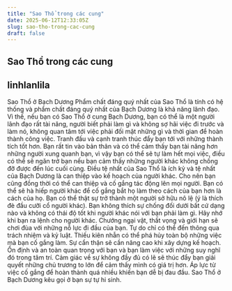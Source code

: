 ```yaml
---
title: "Sao Thổ trong các cung"
date: 2025-06-12T12:33:05Z
slug: sao-tho-trong-cac-cung
draft: false
---
```


## Sao Thổ trong các cung

## linhlanlila

Sao Thổ ở Bạch Dương​ ​Phẩm chất đáng quý nhất của Sao Thổ là tính có hệ thống và phẩm chất đáng quý nhất của Bạch Dương là khả năng lãnh đạo. Vì thế, nếu bạn có Sao Thổ ở cung Bạch Dương, bạn có thể là một người lãnh đạo rất tài năng, người biết phải làm gì và không sợ hãi việc đi trước và làm nó, không quan tâm tới việc phải đối mặt những gì và thời gian để hoàn thành công việc. Tranh đấu và cạnh tranh thúc đẩy bạn tới với những thành tích tốt hơn. Bạn rất tin vào bản thân và có thể cảm thấy bạn tài năng hơn những người xung quanh bạn, vì vậy bạn có thể sẽ tự làm hết mọi việc, điều có thể sẽ ngăn trở bạn nếu bạn cảm thấy những người khác không chống đỡ được đến lúc cuối cùng. Điều tệ nhất của Sao Thổ là ích kỷ và tệ nhất của Bạch Dương là can thiệp vào kế hoạch của người khác. Cho nên bạn cũng đồng thời có thể can thiệp và cố gắng tác động lên mọi người. Bạn có thể sẽ hà hiếp người khác để cố gắng bắt họ làm theo cách của bạn hơn là cách của họ. Bạn có thể thật sự trở thành một người sở hữu nô lệ (ý là thích đè đầu cưỡi cổ người khác). Bạn không thích sự chống đối dưới bất cứ dạng nào và không có thái độ tốt khi người khác nói với bạn phải làm gì. Hãy nhớ khi bạn ra lệnh cho người khác. Chướng ngại vật, thất vọng và giới hạn sẽ chơi đùa với những nỗ lực đi đầu của bạn. Tự do chỉ có thể đến thông qua trách nhiệm và kỷ luật. Thiếu kiên nhẫn có thể phá hủy toàn bộ những việc mà bạn cố gắng làm. Sự cẩn thận sẽ cần nâng cao khi xây dựng kế hoạch. Ổn định và an toàn quan trọng với bạn và bạn làm việc với những suy nghĩ đó trong tâm trí. Cảm giác về sự không đầy đủ có lẽ sẽ thúc đẩy bạn giải quyết những chủ trương to lớn để cảm thấy mình có giá trị hơn. Áp lực từ việc cố gắng để hoàn thành quá nhiều khiến bạn dễ bị đau đầu. Sao Thổ ở Bạch Dương kêu gọi ở bạn sự tự hi sinh.​